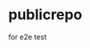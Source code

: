 # publicrepo
for e2e test


























































































































































































































































































































































































































